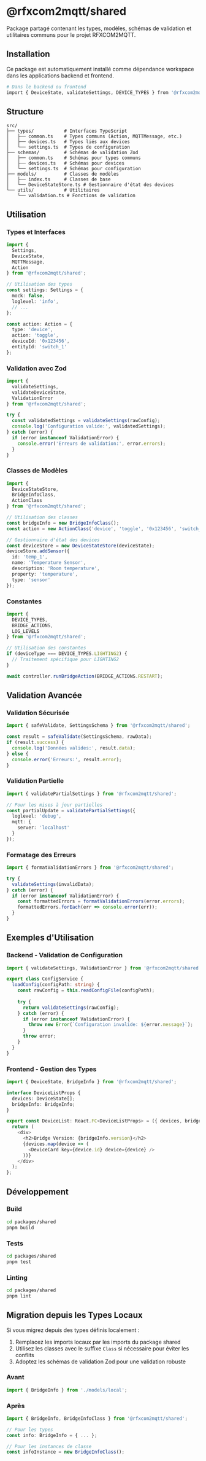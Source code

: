 # @rfxcom2mqtt/shared

Package partagé contenant les types, modèles, schémas de validation et utilitaires communs pour le projet RFXCOM2MQTT.

## Installation

Ce package est automatiquement installé comme dépendance workspace dans les applications backend et frontend.

```bash
# Dans le backend ou frontend
import { DeviceState, validateSettings, DEVICE_TYPES } from '@rfxcom2mqtt/shared';
```

## Structure

```
src/
├── types/           # Interfaces TypeScript
│   ├── common.ts    # Types communs (Action, MQTTMessage, etc.)
│   ├── devices.ts   # Types liés aux devices
│   └── settings.ts  # Types de configuration
├── schemas/         # Schémas de validation Zod
│   ├── common.ts    # Schémas pour types communs
│   ├── devices.ts   # Schémas pour devices
│   └── settings.ts  # Schémas pour configuration
├── models/          # Classes de modèles
│   ├── index.ts     # Classes de base
│   └── DeviceStateStore.ts # Gestionnaire d'état des devices
└── utils/           # Utilitaires
    └── validation.ts # Fonctions de validation
```

## Utilisation

### Types et Interfaces

```typescript
import { 
  Settings, 
  DeviceState, 
  MQTTMessage, 
  Action 
} from '@rfxcom2mqtt/shared';

// Utilisation des types
const settings: Settings = {
  mock: false,
  loglevel: 'info',
  // ...
};

const action: Action = {
  type: 'device',
  action: 'toggle',
  deviceId: '0x123456',
  entityId: 'switch_1'
};
```

### Validation avec Zod

```typescript
import { 
  validateSettings, 
  validateDeviceState, 
  ValidationError 
} from '@rfxcom2mqtt/shared';

try {
  const validatedSettings = validateSettings(rawConfig);
  console.log('Configuration valide:', validatedSettings);
} catch (error) {
  if (error instanceof ValidationError) {
    console.error('Erreurs de validation:', error.errors);
  }
}
```

### Classes de Modèles

```typescript
import { 
  DeviceStateStore, 
  BridgeInfoClass, 
  ActionClass 
} from '@rfxcom2mqtt/shared';

// Utilisation des classes
const bridgeInfo = new BridgeInfoClass();
const action = new ActionClass('device', 'toggle', '0x123456', 'switch_1');

// Gestionnaire d'état des devices
const deviceStore = new DeviceStateStore(deviceState);
deviceStore.addSensor({
  id: 'temp_1',
  name: 'Temperature Sensor',
  description: 'Room temperature',
  property: 'temperature',
  type: 'sensor'
});
```

### Constantes

```typescript
import { 
  DEVICE_TYPES, 
  BRIDGE_ACTIONS, 
  LOG_LEVELS 
} from '@rfxcom2mqtt/shared';

// Utilisation des constantes
if (deviceType === DEVICE_TYPES.LIGHTING2) {
  // Traitement spécifique pour LIGHTING2
}

await controller.runBridgeAction(BRIDGE_ACTIONS.RESTART);
```

## Validation Avancée

### Validation Sécurisée

```typescript
import { safeValidate, SettingsSchema } from '@rfxcom2mqtt/shared';

const result = safeValidate(SettingsSchema, rawData);
if (result.success) {
  console.log('Données valides:', result.data);
} else {
  console.error('Erreurs:', result.error);
}
```

### Validation Partielle

```typescript
import { validatePartialSettings } from '@rfxcom2mqtt/shared';

// Pour les mises à jour partielles
const partialUpdate = validatePartialSettings({
  loglevel: 'debug',
  mqtt: {
    server: 'localhost'
  }
});
```

### Formatage des Erreurs

```typescript
import { formatValidationErrors } from '@rfxcom2mqtt/shared';

try {
  validateSettings(invalidData);
} catch (error) {
  if (error instanceof ValidationError) {
    const formattedErrors = formatValidationErrors(error.errors);
    formattedErrors.forEach(err => console.error(err));
  }
}
```

## Exemples d'Utilisation

### Backend - Validation de Configuration

```typescript
import { validateSettings, ValidationError } from '@rfxcom2mqtt/shared';

export class ConfigService {
  loadConfig(configPath: string) {
    const rawConfig = this.readConfigFile(configPath);
    
    try {
      return validateSettings(rawConfig);
    } catch (error) {
      if (error instanceof ValidationError) {
        throw new Error(`Configuration invalide: ${error.message}`);
      }
      throw error;
    }
  }
}
```

### Frontend - Gestion des Types

```typescript
import { DeviceState, BridgeInfo } from '@rfxcom2mqtt/shared';

interface DeviceListProps {
  devices: DeviceState[];
  bridgeInfo: BridgeInfo;
}

export const DeviceList: React.FC<DeviceListProps> = ({ devices, bridgeInfo }) => {
  return (
    <div>
      <h2>Bridge Version: {bridgeInfo.version}</h2>
      {devices.map(device => (
        <DeviceCard key={device.id} device={device} />
      ))}
    </div>
  );
};
```

## Développement

### Build

```bash
cd packages/shared
pnpm build
```

### Tests

```bash
cd packages/shared
pnpm test
```

### Linting

```bash
cd packages/shared
pnpm lint
```

## Migration depuis les Types Locaux

Si vous migrez depuis des types définis localement :

1. Remplacez les imports locaux par les imports du package shared
2. Utilisez les classes avec le suffixe `Class` si nécessaire pour éviter les conflits
3. Adoptez les schémas de validation Zod pour une validation robuste

### Avant

```typescript
import { BridgeInfo } from './models/local';
```

### Après

```typescript
import { BridgeInfo, BridgeInfoClass } from '@rfxcom2mqtt/shared';

// Pour les types
const info: BridgeInfo = { ... };

// Pour les instances de classe
const infoInstance = new BridgeInfoClass();
